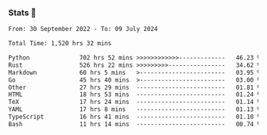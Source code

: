 ### Stats 👋
<!--START_SECTION:waka-->

```txt
From: 30 September 2022 - To: 09 July 2024

Total Time: 1,520 hrs 32 mins

Python              702 hrs 52 mins >>>>>>>>>>>>-------------   46.23 %
Rust                526 hrs 22 mins >>>>>>>>>----------------   34.62 %
Markdown            60 hrs 5 mins   >------------------------   03.95 %
Go                  45 hrs 40 mins  >------------------------   03.00 %
Other               27 hrs 29 mins  -------------------------   01.81 %
HTML                18 hrs 53 mins  -------------------------   01.24 %
TeX                 17 hrs 24 mins  -------------------------   01.14 %
YAML                17 hrs 8 mins   -------------------------   01.13 %
TypeScript          16 hrs 41 mins  -------------------------   01.10 %
Bash                11 hrs 14 mins  -------------------------   00.74 %
```

<!--END_SECTION:waka-->

<!--
**buhaytza2005/buhaytza2005** is a ✨ _special_ ✨ repository because its `README.md` (this file) appears on your GitHub profile.

Here are some ideas to get you started:

- 🔭 I’m currently working on ...
- 🌱 I’m currently learning ...
- 👯 I’m looking to collaborate on ...
- 🤔 I’m looking for help with ...
- 💬 Ask me about ...
- 📫 How to reach me: ...
- 😄 Pronouns: ...
- ⚡ Fun fact: ...
-->


